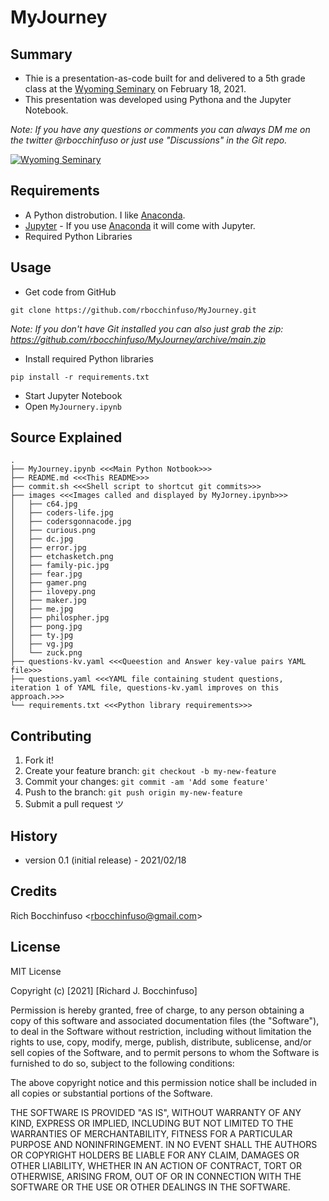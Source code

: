 # MyJourney

## Summary
- Thie is a presentation-as-code built for and delivered to a 5th grade class at the [Wyoming Seminary](https://www.wyomingseminary.org/) on February 18, 2021.
- This presentation was developed using Pythona and the Jupyter Notebook.

_Note: If you have any questions or comments you can always DM me on the twitter @rbocchinfuso or just use "Discussions" in the Git repo._

[![Wyoming Seminary](https://resources.finalsite.net/images/f_auto,q_auto,t_image_size_2/v1606769826/wyoming/honxfnjs7afimgqobbrc/Sem.jpg)](https://www.wyomingseminary.org/)

## Requirements
- A Python distrobution.  I like [Anaconda](https://www.anaconda.com/products/individual).
- [Jupyter](https://jupyter.org/) - If you use [Anaconda](https://www.anaconda.com/products/individual) it will come with Jupyter.
- Required Python Libraries

## Usage
- Get code from GitHub
```
git clone https://github.com/rbocchinfuso/MyJourney.git
```
_Note:  If you don't have Git installed you can also just grab the zip: https://github.com/rbocchinfuso/MyJourney/archive/main.zip_
- Install required Python libraries
```
pip install -r requirements.txt
```
- Start Jupyter Notebook
- Open ```MyJournery.ipynb```

## Source Explained
```
.
├── MyJourney.ipynb <<<Main Python Notbook>>>
├── README.md <<<This README>>>
├── commit.sh <<<Shell script to shortcut git commits>>>
├── images <<<Images called and displayed by MyJorney.ipynb>>>
│   ├── c64.jpg
│   ├── coders-life.jpg
│   ├── codersgonnacode.jpg
│   ├── curious.png
│   ├── dc.jpg
│   ├── error.jpg
│   ├── etchasketch.png
│   ├── family-pic.jpg
│   ├── fear.jpg
│   ├── gamer.png
│   ├── ilovepy.png
│   ├── maker.jpg
│   ├── me.jpg
│   ├── philospher.jpg
│   ├── pong.jpg
│   ├── ty.jpg
│   ├── vg.jpg
│   └── zuck.png
├── questions-kv.yaml <<<Queestion and Answer key-value pairs YAML file>>>
├── questions.yaml <<<YAML file containing student questions, iteration 1 of YAML file, questions-kv.yaml improves on this approach.>>>
└── requirements.txt <<<Python library requirements>>>
```

## Contributing
1. Fork it!
2. Create your feature branch: `git checkout -b my-new-feature`
3. Commit your changes: `git commit -am 'Add some feature'`
4. Push to the branch: `git push origin my-new-feature`
5. Submit a pull request ツ

## History
-  version 0.1 (initial release) - 2021/02/18

## Credits
Rich Bocchinfuso <<rbocchinfuso@gmail.com>>

## License
MIT License

Copyright (c) [2021] [Richard J. Bocchinfuso]

Permission is hereby granted, free of charge, to any person obtaining a copy
of this software and associated documentation files (the "Software"), to deal
in the Software without restriction, including without limitation the rights
to use, copy, modify, merge, publish, distribute, sublicense, and/or sell
copies of the Software, and to permit persons to whom the Software is
furnished to do so, subject to the following conditions:

The above copyright notice and this permission notice shall be included in all
copies or substantial portions of the Software.

THE SOFTWARE IS PROVIDED "AS IS", WITHOUT WARRANTY OF ANY KIND, EXPRESS OR
IMPLIED, INCLUDING BUT NOT LIMITED TO THE WARRANTIES OF MERCHANTABILITY,
FITNESS FOR A PARTICULAR PURPOSE AND NONINFRINGEMENT. IN NO EVENT SHALL THE
AUTHORS OR COPYRIGHT HOLDERS BE LIABLE FOR ANY CLAIM, DAMAGES OR OTHER
LIABILITY, WHETHER IN AN ACTION OF CONTRACT, TORT OR OTHERWISE, ARISING FROM,
OUT OF OR IN CONNECTION WITH THE SOFTWARE OR THE USE OR OTHER DEALINGS IN THE
SOFTWARE.